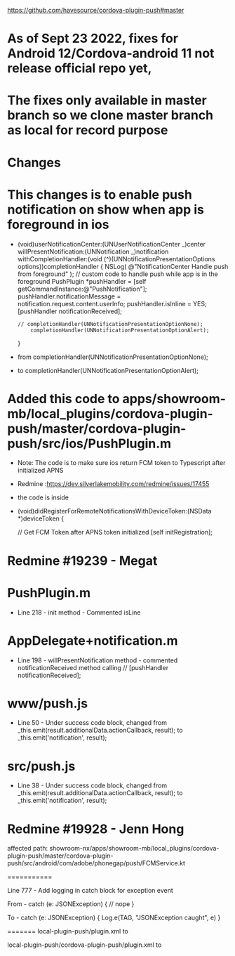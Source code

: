 https://github.com/havesource/cordova-plugin-push#master

# As of Sept 23 2022, fixes for Android 12/Cordova-android 11 not release official repo yet,

# The fixes only available in master branch so we clone master branch as local for record purpose

# Changes

# This changes is to enable push notification on show when app is foreground in ios

- (void)userNotificationCenter:(UNUserNotificationCenter _)center
  willPresentNotification:(UNNotification _)notification
  withCompletionHandler:(void (^)(UNNotificationPresentationOptions options))completionHandler
  {
  NSLog( @"NotificationCenter Handle push from foreground" );
  // custom code to handle push while app is in the foreground
  PushPlugin \*pushHandler = [self getCommandInstance:@"PushNotification"];
  pushHandler.notificationMessage = notification.request.content.userInfo;
  pushHandler.isInline = YES;
  [pushHandler notificationReceived];

      // completionHandler(UNNotificationPresentationOptionNone);
          completionHandler(UNNotificationPresentationOptionAlert);

  }

- from
  completionHandler(UNNotificationPresentationOptionNone);
- to
  completionHandler(UNNotificationPresentationOptionAlert);

# Added this code to apps/showroom-mb/local_plugins/cordova-plugin-push/master/cordova-plugin-push/src/ios/PushPlugin.m

- Note: The code is to make sure ios return FCM token to Typescript after initialized APNS
- Redmine :https://dev.silverlakemobility.com/redmine/issues/17455
- the code is inside
- (void)didRegisterForRemoteNotificationsWithDeviceToken:(NSData \*)deviceToken {

  // Get FCM Token after APNS token initialized
  [self initRegistration];

#

# Redmine #19239 - Megat

# PushPlugin.m

- Line 218 - init method - Commented isLine

# AppDelegate+notification.m

- Line 198 - willPresentNotification method - commented notificationReceived method calling
  // [pushHandler notificationReceived];

# www/push.js

- Line 50 - Under success code block, changed
  from \_this.emit(result.additionalData.actionCallback, result);
  to \_this.emit('notification', result);

# src/push.js

- Line 38 - Under success code block, changed
  from \_this.emit(result.additionalData.actionCallback, result);
  to \_this.emit('notification', result);

# Redmine #19928 - Jenn Hong

affected path: showroom-nx/apps/showroom-mb/local_plugins/cordova-plugin-push/master/cordova-plugin-push/src/android/com/adobe/phonegap/push/FCMService.kt

===========

Line 777 - Add logging in catch block for exception event

From -
catch (e: JSONException) {
// nope
}

To -
catch (e: JSONException) {
Log.e(TAG, "JSONException caught", e)
}

=======
local-plugin-push/plugin.xml
<service android:name="com.adobe.phonegap.push.FCMService" android:exported="true">
to
<service android:name="com.adobe.phonegap.push.FCMService" android:exported="false">

local-plugin-push/cordova-plugin-push/plugin.xml
<service android:name="com.adobe.phonegap.push.FCMService" android:exported="true">
to
<service android:name="com.adobe.phonegap.push.FCMService" android:exported="false">
